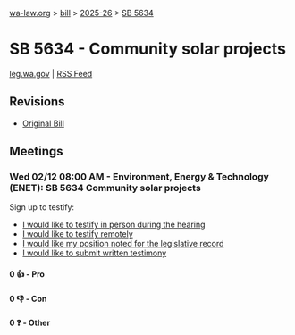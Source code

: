 [wa-law.org](/) > [bill](/bill/) > [2025-26](/bill/2025-26/) > [SB 5634](/bill/2025-26/sb/5634/)

# SB 5634 - Community solar projects
[leg.wa.gov](https://app.leg.wa.gov/billsummary?BillNumber=5634&Year=2025&Initiative=false) | [RSS Feed](./rss.xml)

## Revisions
* [Original Bill](1/)

## Meetings
### Wed 02/12 08:00 AM - Environment, Energy & Technology (ENET): SB 5634 Community solar projects
Sign up to testify:
* [I would like to testify in person during the hearing](https://app.leg.wa.gov/csi/Testifier/Add?chamber=House&mId=32716&aId=163206&caId=25683&tId=1)
* [I would like to testify remotely](https://app.leg.wa.gov/csi/Testifier/Add?chamber=House&mId=32716&aId=163206&caId=25683&tId=2)
* [I would like my position noted for the legislative record](https://app.leg.wa.gov/csi/Testifier/Add?chamber=House&mId=32716&aId=163206&caId=25683&tId=3)
* [I would like to submit written testimony](https://app.leg.wa.gov/csi/Testifier/Add?chamber=House&mId=32716&aId=163206&caId=25683&tId=4)

#### 0 👍 - Pro

#### 0 👎 - Con

#### 0 ❓ - Other
